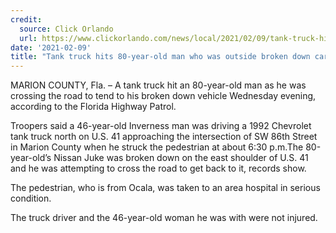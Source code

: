```yaml
---
credit:
  source: Click Orlando
  url: https://www.clickorlando.com/news/local/2021/02/09/tank-truck-hits-80-year-old-man-who-was-outside-broken-down-car-troopers-say/
date: '2021-02-09'
title: "Tank truck hits 80-year-old man who was outside broken down car, troopers say"
---
```

MARION COUNTY, Fla. – A tank truck hit an 80-year-old man as he was crossing the road to tend to his broken down vehicle Wednesday evening, according to the Florida Highway Patrol.

Troopers said a 46-year-old Inverness man was driving a 1992 Chevrolet tank truck north on U.S. 41 approaching the intersection of SW 86th Street in Marion County when he struck the pedestrian at about 6:30 p.m.The 80-year-old’s Nissan Juke was broken down on the east shoulder of U.S. 41 and he was attempting to cross the road to get back to it, records show.

The pedestrian, who is from Ocala, was taken to an area hospital in serious condition.

The truck driver and the 46-year-old woman he was with were not injured.
